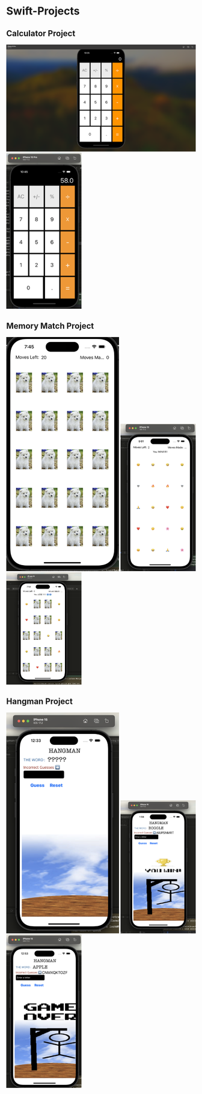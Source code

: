 # Swift-Projects

## Calculator Project
<img src="calculator1.png" >
<img src="calculator2.png" width="200">

## Memory Match Project
<img src="memmatch3.png" width="300">
<img src="memmatch1.png" width="200">
<img src="memmatch2.png" width="200">

## Hangman Project
<img src="hangman3.png" width="300">
<img src="hangman1.png" width="200">
<img src="hangman2.png" width="200">
